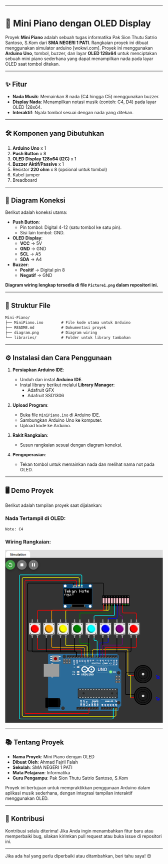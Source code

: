 
---

# 🎹 Mini Piano dengan OLED Display  
Proyek **Mini Piano** adalah sebuah tugas informatika Pak Sion Thutu Satrio Santoso, S.Kom dari **SMA NEGERI 1 PATI**. Rangkaian proyek ini dibuat menggunakan simulator arduino [wokwi.com]. Proyek ini menggunakan **Arduino Uno**, tombol, buzzer, dan layar **OLED 128x64** untuk menciptakan sebuah mini piano sederhana yang dapat menampilkan nada pada layar OLED saat tombol ditekan.

---

## ✨ **Fitur**  
- **Nada Musik**: Memainkan 8 nada (C4 hingga C5) menggunakan buzzer.  
- **Display Nada**: Menampilkan notasi musik (contoh: C4, D4) pada layar OLED 128x64.  
- **Interaktif**: Nyala tombol sesuai dengan nada yang ditekan.

---

## 🛠 **Komponen yang Dibutuhkan**  
1. **Arduino Uno** x 1  
2. **Push Button** x 8  
3. **OLED Display 128x64 (I2C)** x 1  
4. **Buzzer Aktif/Passive** x 1  
5. Resistor **220 ohm** x 8 (opsional untuk tombol)  
6. Kabel jumper  
7. Breadboard  

---

## 🔌 **Diagram Koneksi**  
Berikut adalah koneksi utama:  
- **Push Button**:
  - Pin tombol: Digital 4-12 (satu tombol ke satu pin).
  - Sisi lain tombol: GND.  
- **OLED Display**:
  - **VCC** → 5V  
  - **GND** → GND  
  - **SCL** → A5  
  - **SDA** → A4  
- **Buzzer**:
  - **Positif** → Digital pin 8  
  - **Negatif** → GND  

**Diagram wiring lengkap tersedia di file `Picture1.png` dalam repositori ini.**  

---

## 📂 **Struktur File**  
```
Mini-Piano/
├── MiniPiano.ino        # File kode utama untuk Arduino
├── README.md            # Dokumentasi proyek
├── diagram.png          # Diagram wiring
└── libraries/           # Folder untuk library tambahan
```

---

## ⚙️ **Instalasi dan Cara Penggunaan**  
1. **Persiapkan Arduino IDE**:  
   - Unduh dan instal **Arduino IDE**.  
   - Instal library berikut melalui **Library Manager**:  
     - Adafruit GFX  
     - Adafruit SSD1306  

2. **Upload Program**:  
   - Buka file `MiniPiano.ino` di Arduino IDE.  
   - Sambungkan Arduino Uno ke komputer.  
   - Upload kode ke Arduino.  

3. **Rakit Rangkaian**:  
   - Susun rangkaian sesuai dengan diagram koneksi.  

4. **Pengoperasian**:  
   - Tekan tombol untuk memainkan nada dan melihat nama not pada OLED.

---

## 🖥 **Demo Proyek**  
Berikut adalah tampilan proyek saat dijalankan:  

### Nada Tertampil di OLED:  
```
Note: C4  
```  

### Wiring Rangkaian:  
![Diagram Wiring](Picture1.png)  

---

## 📚 **Tentang Proyek**  
- **Nama Proyek**: Mini Piano dengan OLED  
- **Dibuat Oleh**: Ahmad Fajril Falah  
- **Sekolah**: SMA NEGERI 1 PATI  
- **Mata Pelajaran**: Informatika
- **Guru Pengampu**: Pak Sion Thutu Satrio Santoso, S.Kom 

Proyek ini bertujuan untuk mempraktikkan penggunaan Arduino dalam aplikasi musik sederhana, dengan integrasi tampilan interaktif menggunakan OLED.

---

## 🤝 **Kontribusi**  
Kontribusi selalu diterima! Jika Anda ingin menambahkan fitur baru atau memperbaiki bug, silakan kirimkan pull request atau buka issue di repositori ini.

---

Jika ada hal yang perlu diperbaiki atau ditambahkan, beri tahu saya! 😊
